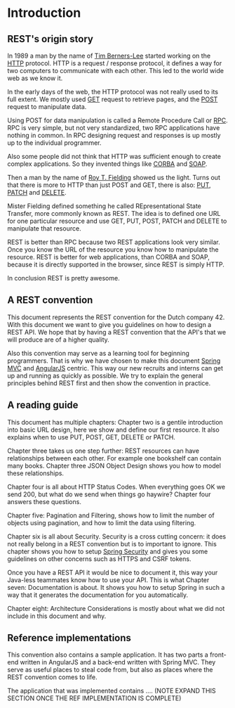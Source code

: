 # Introduction

## REST's origin story

In 1989 a man by the name of [Tim Berners-Lee](https://en.wikipedia.org/wiki/Tim_Berners-Lee) 
started working on the [HTTP](https://en.wikipedia.org/wiki/Hypertext_Transfer_Protocol) 
protocol. HTTP is a request / response protocol, it defines a way for two computers
to communicate with each other. This led to the world wide web as we
know it.

In the early days of the web, the HTTP protocol was not really used
to its full extent. We mostly used [GET](https://tools.ietf.org/html/rfc7231#section-4.3.1) 
request to retrieve pages, and the [POST](https://tools.ietf.org/html/rfc7231#section-4.3.3) 
request to manipulate data. 

Using POST for data manipulation is called a Remote Procedure Call 
or [RPC](https://en.wikipedia.org/wiki/Remote_procedure_call). RPC is 
very simple, but not very standardized, two RPC applications have
nothing in common. In RPC designing request and responses is up mostly
up to the individual programmer.

Also some people did not think that HTTP was sufficient enough to create
complex applications. So they invented things like [CORBA](https://en.wikipedia.org/wiki/Common_Object_Request_Broker_Architecture) 
and [SOAP](https://en.wikipedia.org/wiki/SOAP).

Then a man by the name of [Roy T. Fielding](http://roy.gbiv.com/) showed
us the light. Turns out that there is more to HTTP than just POST and GET,
there is also: [PUT](https://tools.ietf.org/html/rfc7231#section-4.3.4), 
[PATCH](https://tools.ietf.org/html/rfc5789) and [DELETE](https://tools.ietf.org/html/rfc7231#section-4.3.5).

Mister Fielding defined something he called REpresentational State Transfer,
more commonly known as REST. The idea is to defined one URL for one particular
resource and use GET, PUT, POST, PATCH and DELETE to manipulate that
resource.

REST is better than RPC because two REST applications look very similar.
Once you know the URL of the resource you know how to manipulate the
resource. REST is better for web applications, than CORBA and SOAP, because 
it is directly supported in the browser, since REST is simply HTTP.

In conclusion REST is pretty awesome.

## A REST convention

This document represents the REST convention for the Dutch company 42.
With this document we want to give you guidelines on how to design a
REST API. We hope that by having a REST convention that the API's that
we will produce are of a higher quality. 

Also this convention may serve as a learning tool for beginning programmers.
That is why we have chosen to make this document [Spring MVC](http://docs.spring.io/spring/docs/current/spring-framework-reference/html/mvc.html) 
and [AngularJS](https://angularjs.org/) centric. This way our new recruits 
and interns can get up and running as quickly as possible. We try to 
explain the general principles behind REST first and then show the 
convention in practice.

## A reading guide

This document has multiple chapters: Chapter two is a gentile introduction
into basic URL design, here we show and define our first resource. It
also explains when to use PUT, POST, GET, DELETE or PATCH.

Chapter three takes us one step further: REST resources can have relationships
between each other. For example one bookshelf can contain many books.
Chapter three JSON Object Design shows you how to model these relationships.

Chapter four is all about HTTP Status Codes. When everything goes OK
we send 200, but what do we send when things go haywire? Chapter four
answers these questions.

Chapter five: Pagination and Filtering, shows how to limit the number
of objects using pagination, and how to limit the data using filtering. 

Chapter six is all about Security. Security is a cross cutting concern:
it does not really belong in a REST convention but is to important to 
ignore. This chapter shows you how to setup [Spring Security](http://projects.spring.io/spring-security/) 
and gives you some guidelines on other concerns such as HTTPS and CSRF
tokens.

Once you have a REST API it would be nice to document it, this way your
Java-less teammates know how to use your API. This is what Chapter seven: 
Documentation is about. It shows you how to setup Spring in such a way 
that it generates the documentation for you automatically.

Chapter eight: Architecture Considerations is mostly about what we
did not include in this document and why.

## Reference implementations

This convention also contains a sample application. It has two parts
a front-end written in AngularJS and a back-end written with Spring MVC.
They serve as useful places to steal code from, but also as places where
the REST convention comes to life.

The application that was implemented contains .... (NOTE EXPAND THIS
SECTION ONCE THE REF IMPLEMENTATION IS COMPLETE)